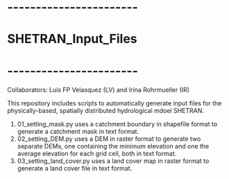 # -----------------------
#  SHETRAN_Input_Files
# -----------------------

Collaborators: Luis FP Velasquez (LV) and Irina Rohrmueller (IR)

This repository includes scripts to automatically generate input files for the physically-based, spatially distributed hydrological mdoel SHETRAN.

  1. 01_setting_mask.py uses a catchment boundary in shapefile format to generate a catchment mask in text format.
  2. 02_setting_DEM.py uses a DEM in raster format to generate two separate DEMs, one containing the minimum elevation and one the average elevation for each grid cell, both in text format.
  3. 03_setting_land_cover.py uses a land cover map in raster format to generate a land cover file in text format.
